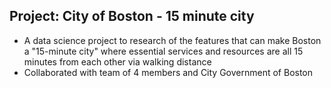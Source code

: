 ## Project: City of Boston - 15 minute city

- A data science project to research of the features that can make Boston a "15-minute city" where essential services and resources are all 15 minutes from each other via walking distance
- Collaborated with team of 4 members and City Government of Boston
